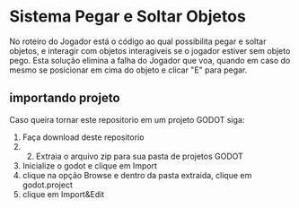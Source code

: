 # Sistema Pegar e Soltar Objetos

  No roteiro do Jogador está o código ao qual possibilita pegar e soltar objetos, e interagir com objetos interagiveis se o jogador estiver sem objeto pego.
Esta solução elimina a falha do Jogador que voa, quando em caso do mesmo se posicionar em cima do objeto e clicar "E" para pegar.

## importando projeto

  Caso queira tornar este repositorio em um projeto GODOT siga:

  1. Faça download deste repositorio
  2. 2. Extraia o arquivo zip para sua pasta de projetos GODOT
  3. Inicialize o godot e clique em Import
  4. clique na opção Browse e dentro da pasta extraida, clique em godot.project
  5. clique em Import&Edit
